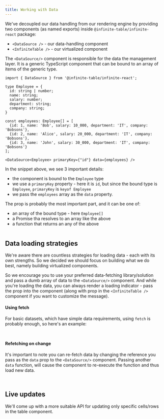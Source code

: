 ```yaml
---
title: Working with Data
---
```


We've decoupled our data handling from our rendering engine by providing two components (as named exports) inside `@infinite-table/infinite-react` package:

* `<DataSource />` - our data-handling component
* `<InfiniteTable />` - our virtualized component

The `<DataSource/>` component is responsible for the data the management layer. It is a generic TypeScript component that can be bound to an array of items of the generic type.

```tsx
import { DataSource } from '@infinite-table/infinite-react';

type Employee = {
  id: string | number;
  name: string;
  salary: number;
  department: string;
  company: string;
}

const employees: Employee[] = [
  {id: 1, name: 'Bob', salary: 10_000, department: 'IT', company: 'Bobsons'},
  {id: 2, name: 'Alice', salary: 20_000, department: 'IT', company: 'Bobsons'},
  {id: 3, name: 'John', salary: 30_000, department: 'IT', company: 'Bobsons'}
];

<DataSource<Employee> primaryKey={"id"} data={employees} />
```

In the snippet above, we see 3 important details:
 * the component is bound to the `Employee` type
 * we use a `primaryKey` property - here it is `id`, but since the bound type is `Employee`, `primaryKey` is `keyof Employee`
 * we pass the `employees` array as the `data` property.

The <DataSourcePropLink name="data" /> prop is probably the most important part, and it can be one of:

 * an array of the bound type - here `Employee[]`
 * a Promise tha resolves to an array like the above
 * a function that returns an any of the above


<Sandpack title="Data loading example with promise">

```ts file=basic-example.page.tsx
```
</Sandpack>

## Data loading strategies

We're aware there are countless strategies for loading data - each with its own strengths. So we decided we should focus on building what we do best, namely building virtualized components.

So we encourage you to use your preferred data-fetching library/solution and pass a dumb array of data to the `<DataSource/>` component. And while you're loading the data, you can always render a loading indicator - pass the <DataSourcePropLink name="loading" /> prop into the component (along with <PropLink name="loadingText" /> prop in the `<InfiniteTable />` component if you want to customize the message).

#### Using fetch

For basic datasets, which have simple data requirements, using `fetch` is probably enough, so here's an example:

<Sandpack title="Using fetch for remote data"> 

```ts file=using-fetch-example.page.tsx
```
```ts file=columns.ts
```

</Sandpack>

#### Refetching on change

<Note>

It's important to note you can re-fetch data by changing the reference you pass as the `data` prop to the `<DataSource/>` component. Passing another `data` function, will cause the component to re-execute the function and thus load new data.

</Note>

<Sandpack title="Re-fetching data"> 

```ts file=refetch-example.page.tsx
```
```ts file=columns.ts
```

</Sandpack>

## Live updates

We'll come up with a more suitable API for updating only specific cells/rows in the table component.